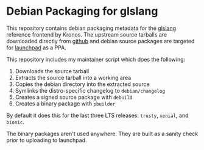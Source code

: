 # Debian Packaging for glslang

This repository contains debian packaging metadata for the [glslang][1]
reference frontend by Kronos. The upstream source tarballs are downloaded
directly from [github][2] and debian source packages are targeted for
[launchpad][3] as a PPA.

This repository includes my maintainer script which does the following:

1. Downloads the source tarball
2. Extracts the source tarball into a working area
3. Copies the debian directory into the extracted source
4. Symlinks the distro-specific changelog to `debian/changelog`
5. Creates a signed source package with `debuild`
6. Creates a binary package with `pbuilder`

By default it does this for the last three LTS releases: `trusty`, `xenial`,
and `bionic`.

The binary packages aren't used anywhere. They are built as a sanity check
prior to uploading to launchpad.

[1]: https://www.khronos.org/opengles/sdk/tools/Reference-Compiler/
[2]: https://github.com/KhronosGroup/glslang/releases
[3]: https://launchpad.net/~josh-bialkowski/+archive/ubuntu/glslang